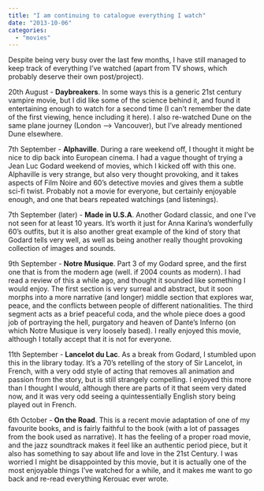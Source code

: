 ```yaml
---
title: "I am continuing to catalogue everything I watch"
date: "2013-10-06"
categories: 
  - "movies"
---
```


Despite being very busy over the last few months, I have still managed to keep track of everything I’ve watched (apart from TV shows, which probably deserve their own post/project).

20th August - **Daybreakers**. In some ways this is a generic 21st century vampire movie, but I did like some of the science behind it, and found it entertaining enough to watch for a second time (I can’t remember the date of the first viewing, hence including it here). I also re-watched Dune on the same plane journey (London --> Vancouver), but I’ve already mentioned Dune elsewhere.

7th September - **Alphaville**. During a rare weekend off, I thought it might be nice to dip back into European cinema. I had a vague thought of trying a Jean Luc Godard weekend of movies, which I kicked off with this one. Alphaville is very strange, but also very thought provoking, and it takes aspects of Film Noire and 60’s detective movies and gives them a subtle sci-fi twist. Probably not a movie for everyone, but certainly enjoyable enough, and one that bears repeated watchings (and listenings).

7th September (later) - **Made in U.S.A**. Another Godard classic, and one I’ve not seen for at least 10 years. It’s worth it just for Anna Karina’s wonderfully 60’s outfits, but it is also another great example of the kind of story that Godard tells very well, as well as being another really thought provoking collection of images and sounds.

9th September - **Notre Musique**. Part 3 of my Godard spree, and the first one that is from the modern age (well. if 2004 counts as modern). I had read a review of this a while ago, and thought it sounded like something I would enjoy. The first section is very surreal and abstract, but it soon morphs into a more narrative (and longer) middle section that explores war, peace, and the conflicts between people of different nationalities. The third segment acts as a brief peaceful coda, and the whole piece does a good job of portraying the hell, purgatory and heaven of Dante’s Inferno (on which Notre Musique is very loosely based). I really enjoyed this movie, although I totally accept that it is not for everyone.

11th September - **Lancelot du Lac**. As a break from Godard, I stumbled upon this in the library today. It’s a 70’s retelling of the story of Sir Lancelot, in French, with a very odd style of acting that removes all animation and passion from the story, but is still strangely compelling. I enjoyed this more than I thought I would, although there are parts of it that seem very dated now, and it was very odd seeing a quintessentially English story being played out in French.

6th October - **On the Road**. This is a recent movie adaptation of one of my favourite books, and is fairly faithful to the book (with a lot of passages from the book used as narrative). It has the feeling of a proper road movie, and the jazz soundtrack makes it feel like an authentic period piece, but it also has something to say about life and love in the 21st Century. I was worried I might be disappointed by this movie, but it is actually one of the most enjoyable things I’ve watched for a while, and it makes me want to go back and re-read everything Kerouac ever wrote.

